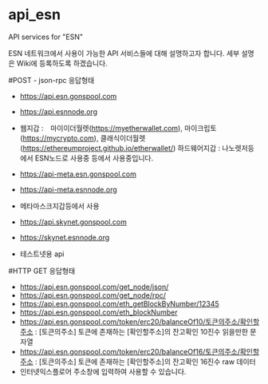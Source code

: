 # api_esn
API services for "ESN"

ESN 네트워크에서 사용이 가능한 API 서비스들에 대해 설명하고자 합니다.
세부 설명은 Wiki에 등록하도록 하겠습니다.

#POST - json-rpc 응답형태
- https://api.esn.gonspool.com
- https://api.esnnode.org
- 웹지갑 :　마이이더월렛(https://myetherwallet.com), 마이크립토(https://mycrypto.com), 클래식이더월렛(https://ethereumproject.github.io/etherwallet/)
하드웨어지갑 : 나노렛저등 에서 ESN노드로 사용중
등에서 사용중입니다.


- https://api-meta.esn.gonspool.com
- https://api-meta.esnnode.org
- 메타마스크지갑등에서 사용

- https://api.skynet.gonspool.com
- https://skynet.esnnode.org
- 테스트넷용 api

#HTTP GET 응답형태
- https://api.esn.gonspool.com/get_node/json/
- https://api.esn.gonspool.com/get_node/rpc/
- https://api.esn.gonspool.com/eth_getBlockByNumber/12345
- https://api.esn.gonspool.com/eth_blockNumber
- https://api.esn.gonspool.com/token/erc20/balanceOf10/토큰의주소/확인할주소 : [토큰의주소] 토큰에 존재하는 [확인할주소]의 잔고확인 10진수 읽을만한 문자열
- https://api.esn.gonspool.com/token/erc20/balanceOf16/토큰의주소/확인할주소 : [토큰의주소] 토큰에 존재하는 [확인할주소]의 잔고확인 16진수 raw 데이터
- 인터넷익스플로어 주소창에 입력하여 사용할 수 있습니다.